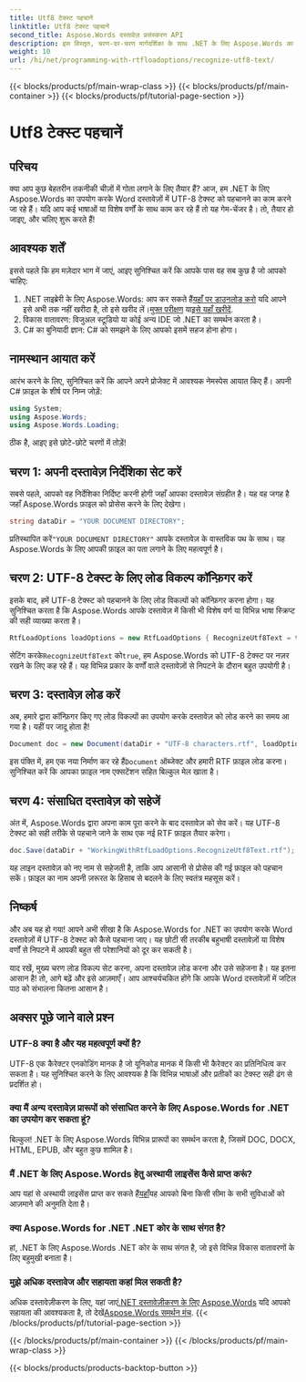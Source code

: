 ```yaml
---
title: Utf8 टेक्स्ट पहचानें
linktitle: Utf8 टेक्स्ट पहचानें
second_title: Aspose.Words दस्तावेज़ प्रसंस्करण API
description: इस विस्तृत, चरण-दर-चरण मार्गदर्शिका के साथ .NET के लिए Aspose.Words का उपयोग करके Word दस्तावेज़ों में UTF-8 पाठ को पहचानना सीखें।
weight: 10
url: /hi/net/programming-with-rtfloadoptions/recognize-utf8-text/
---
```


{{< blocks/products/pf/main-wrap-class >}}
{{< blocks/products/pf/main-container >}}
{{< blocks/products/pf/tutorial-page-section >}}

# Utf8 टेक्स्ट पहचानें

## परिचय

क्या आप कुछ बेहतरीन तकनीकी चीज़ों में गोता लगाने के लिए तैयार हैं? आज, हम .NET के लिए Aspose.Words का उपयोग करके Word दस्तावेज़ों में UTF-8 टेक्स्ट को पहचानने का काम करने जा रहे हैं। यदि आप कई भाषाओं या विशेष वर्णों के साथ काम कर रहे हैं तो यह गेम-चेंजर है। तो, तैयार हो जाइए, और चलिए शुरू करते हैं!

## आवश्यक शर्तें

इससे पहले कि हम मज़ेदार भाग में जाएं, आइए सुनिश्चित करें कि आपके पास वह सब कुछ है जो आपको चाहिए:

1.  .NET लाइब्रेरी के लिए Aspose.Words: आप कर सकते हैं[यहाँ पर डाउनलोड करो](https://releases.aspose.com/words/net/) यदि आपने इसे अभी तक नहीं खरीदा है, तो इसे खरीद लें।[मुफ्त परीक्षण](https://releases.aspose.com/) या[इसे यहाँ खरीदें](https://purchase.aspose.com/buy).
2. विकास वातावरण: विजुअल स्टूडियो या कोई अन्य IDE जो .NET का समर्थन करता है।
3. C# का बुनियादी ज्ञान: C# को समझने के लिए आपको इसमें सहज होना होगा।

## नामस्थान आयात करें

आरंभ करने के लिए, सुनिश्चित करें कि आपने अपने प्रोजेक्ट में आवश्यक नेमस्पेस आयात किए हैं। अपनी C# फ़ाइल के शीर्ष पर निम्न जोड़ें:

```csharp
using System;
using Aspose.Words;
using Aspose.Words.Loading;
```

ठीक है, आइए इसे छोटे-छोटे चरणों में तोड़ें!

## चरण 1: अपनी दस्तावेज़ निर्देशिका सेट करें

सबसे पहले, आपको वह निर्देशिका निर्दिष्ट करनी होगी जहाँ आपका दस्तावेज़ संग्रहीत है। यह वह जगह है जहाँ Aspose.Words फ़ाइल को प्रोसेस करने के लिए देखेगा।

```csharp
string dataDir = "YOUR DOCUMENT DIRECTORY";
```

 प्रतिस्थापित करें`"YOUR DOCUMENT DIRECTORY"` आपके दस्तावेज़ के वास्तविक पथ के साथ। यह Aspose.Words के लिए आपकी फ़ाइल का पता लगाने के लिए महत्वपूर्ण है।

## चरण 2: UTF-8 टेक्स्ट के लिए लोड विकल्प कॉन्फ़िगर करें

इसके बाद, हमें UTF-8 टेक्स्ट को पहचानने के लिए लोड विकल्पों को कॉन्फ़िगर करना होगा। यह सुनिश्चित करता है कि Aspose.Words आपके दस्तावेज़ में किसी भी विशेष वर्ण या विभिन्न भाषा स्क्रिप्ट की सही व्याख्या करता है।

```csharp
RtfLoadOptions loadOptions = new RtfLoadOptions { RecognizeUtf8Text = true };
```

 सेटिंग करके`RecognizeUtf8Text` को`true`, हम Aspose.Words को UTF-8 टेक्स्ट पर नज़र रखने के लिए कह रहे हैं। यह विभिन्न प्रकार के वर्णों वाले दस्तावेज़ों से निपटने के दौरान बहुत उपयोगी है।

## चरण 3: दस्तावेज़ लोड करें

अब, हमारे द्वारा कॉन्फ़िगर किए गए लोड विकल्पों का उपयोग करके दस्तावेज़ को लोड करने का समय आ गया है। यहीं पर जादू होता है!

```csharp
Document doc = new Document(dataDir + "UTF-8 characters.rtf", loadOptions);
```

 इस पंक्ति में, हम एक नया निर्माण कर रहे हैं`Document` ऑब्जेक्ट और हमारी RTF फ़ाइल लोड करना। सुनिश्चित करें कि आपका फ़ाइल नाम एक्सटेंशन सहित बिल्कुल मेल खाता है।

## चरण 4: संसाधित दस्तावेज़ को सहेजें

अंत में, Aspose.Words द्वारा अपना काम पूरा करने के बाद दस्तावेज़ को सेव करें। यह UTF-8 टेक्स्ट को सही तरीके से पहचाने जाने के साथ एक नई RTF फ़ाइल तैयार करेगा।

```csharp
doc.Save(dataDir + "WorkingWithRtfLoadOptions.RecognizeUtf8Text.rtf");
```

यह लाइन दस्तावेज़ को नए नाम से सहेजती है, ताकि आप आसानी से प्रोसेस की गई फ़ाइल को पहचान सकें। फ़ाइल का नाम अपनी ज़रूरत के हिसाब से बदलने के लिए स्वतंत्र महसूस करें।

## निष्कर्ष

और अब यह हो गया! आपने अभी सीखा है कि Aspose.Words for .NET का उपयोग करके Word दस्तावेज़ों में UTF-8 टेक्स्ट को कैसे पहचाना जाए। यह छोटी सी तरकीब बहुभाषी दस्तावेज़ों या विशेष वर्णों से निपटने में आपकी बहुत सी परेशानियों को दूर कर सकती है।

याद रखें, मुख्य चरण लोड विकल्प सेट करना, अपना दस्तावेज़ लोड करना और उसे सहेजना है। यह इतना आसान है! तो, आगे बढ़ें और इसे आज़माएँ। आप आश्चर्यचकित होंगे कि आपके Word दस्तावेज़ों में जटिल पाठ को संभालना कितना आसान है।

## अक्सर पूछे जाने वाले प्रश्न

### UTF-8 क्या है और यह महत्वपूर्ण क्यों है?

UTF-8 एक कैरेक्टर एनकोडिंग मानक है जो यूनिकोड मानक में किसी भी कैरेक्टर का प्रतिनिधित्व कर सकता है। यह सुनिश्चित करने के लिए आवश्यक है कि विभिन्न भाषाओं और प्रतीकों का टेक्स्ट सही ढंग से प्रदर्शित हो।

### क्या मैं अन्य दस्तावेज़ प्रारूपों को संसाधित करने के लिए Aspose.Words for .NET का उपयोग कर सकता हूं?

बिल्कुल! .NET के लिए Aspose.Words विभिन्न प्रारूपों का समर्थन करता है, जिसमें DOC, DOCX, HTML, EPUB, और बहुत कुछ शामिल है।

### मैं .NET के लिए Aspose.Words हेतु अस्थायी लाइसेंस कैसे प्राप्त करूं?

 आप यहां से अस्थायी लाइसेंस प्राप्त कर सकते हैं[यहाँ](https://purchase.aspose.com/temporary-license/)यह आपको बिना किसी सीमा के सभी सुविधाओं को आज़माने की अनुमति देता है।

### क्या Aspose.Words for .NET .NET कोर के साथ संगत है?

हां, .NET के लिए Aspose.Words .NET कोर के साथ संगत है, जो इसे विभिन्न विकास वातावरणों के लिए बहुमुखी बनाता है।

### मुझे अधिक दस्तावेज और सहायता कहां मिल सकती है?

 अधिक दस्तावेज़ीकरण के लिए, यहां जाएं[.NET दस्तावेज़ीकरण के लिए Aspose.Words](https://reference.aspose.com/words/net/) यदि आपको सहायता की आवश्यकता है, तो देखें[Aspose.Words समर्थन मंच](https://forum.aspose.com/c/words/8).
{{< /blocks/products/pf/tutorial-page-section >}}

{{< /blocks/products/pf/main-container >}}
{{< /blocks/products/pf/main-wrap-class >}}

{{< blocks/products/products-backtop-button >}}
